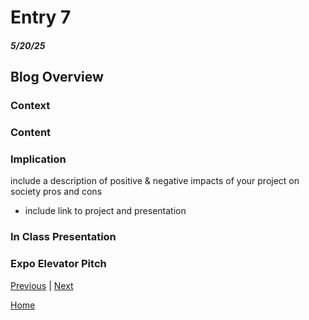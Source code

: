 # Entry 7
##### 5/20/25

## Blog Overview
### Context
### Content
### Implication
 include a description of positive & negative impacts of your project on society
 pros and cons
* include link to project and presentation
### In Class Presentation
### Expo Elevator Pitch

[Previous](entry06.md) | [Next](entry08.md)

[Home](../README.md)
